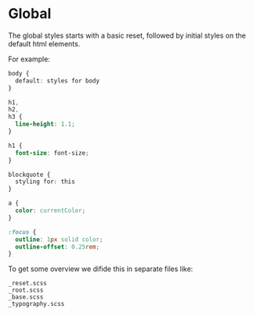 # Global

The global styles starts with a basic reset, followed by initial styles on the default html elements.

For example:

```scss
body {
  default: styles for body
}

h1,
h2,
h3 {
  line-height: 1.1;
}

h1 {
  font-size: font-size;
}

blockquote {
  styling for: this
}

a {
  color: currentColor;
}

:focus {
  outline: 1px solid color;
  outline-offset: 0.25rem;
}
```

To get some overview we difide this in separate files like:

```
_reset.scss
_root.scss
_base.scss
_typography.scss
```

